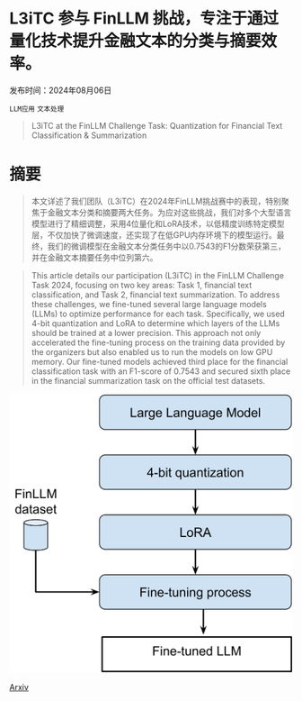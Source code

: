 # L3iTC 参与 FinLLM 挑战，专注于通过量化技术提升金融文本的分类与摘要效率。

发布时间：2024年08月06日

`LLM应用` `文本处理`

> L3iTC at the FinLLM Challenge Task: Quantization for Financial Text Classification & Summarization

# 摘要

> 本文详述了我们团队（L3iTC）在2024年FinLLM挑战赛中的表现，特别聚焦于金融文本分类和摘要两大任务。为应对这些挑战，我们对多个大型语言模型进行了精细调整，采用4位量化和LoRA技术，以低精度训练特定模型层，不仅加快了微调速度，还实现了在低GPU内存环境下的模型运行。最终，我们的微调模型在金融文本分类任务中以0.7543的F1分数荣获第三，并在金融文本摘要任务中位列第六。

> This article details our participation (L3iTC) in the FinLLM Challenge Task 2024, focusing on two key areas: Task 1, financial text classification, and Task 2, financial text summarization. To address these challenges, we fine-tuned several large language models (LLMs) to optimize performance for each task. Specifically, we used 4-bit quantization and LoRA to determine which layers of the LLMs should be trained at a lower precision. This approach not only accelerated the fine-tuning process on the training data provided by the organizers but also enabled us to run the models on low GPU memory. Our fine-tuned models achieved third place for the financial classification task with an F1-score of 0.7543 and secured sixth place in the financial summarization task on the official test datasets.

![L3iTC 参与 FinLLM 挑战，专注于通过量化技术提升金融文本的分类与摘要效率。](../../../paper_images/2408.03033/x1.png)

[Arxiv](https://arxiv.org/abs/2408.03033)